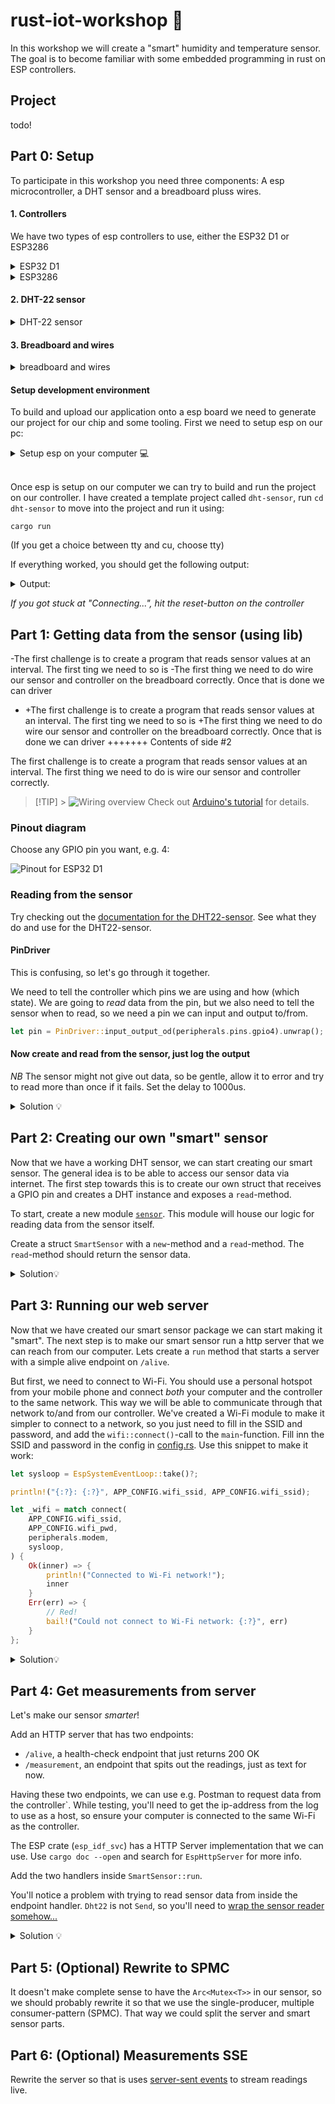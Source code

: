# rust-iot-workshop 🦀

In this workshop we will create a "smart" humidity and temperature sensor. The goal is to become familiar with some embedded programming in rust on ESP controllers.

## Project

todo!

## Part 0: Setup

To participate in this workshop you need three components: A esp microcontroller, a DHT sensor and a breadboard pluss wires.

#### 1. Controllers

We have two types of esp controllers to use, either the ESP32 D1 or ESP3286

<details>
<summary>ESP32 D1</summary>
<img src="./assets/a1.png" alt="esp32 D1" width="200"/> <br>

![Pinout for ESP32 D1](assets/pinout.png)

</details>

<details>
<summary>ESP3286</summary>
<img src="./assets/esp3286.jpg" alt="esp3286" width="200"/>
</details>

#### 2. DHT-22 sensor

<details>
<summary>DHT-22 sensor</summary>
<img src="./assets/dht22.jpg" alt="dht22 sensor" width="200"/> <br>
</details>

#### 3. Breadboard and wires

<details>
<summary>breadboard and wires</summary>
<img src="./assets/breadboard-jumper-wire.jpg" alt="dht22 sensor" width="200"/> <br>
</details>

#### Setup development environment

To build and upload our application onto a esp board we need to generate our project for our chip and some tooling. First we need to setup esp on our pc:

<details>
<summary> Setup esp on your computer 💻 </summary>
To be able to work with our esp controller we need to setup our development environment. Esp has a [official book](https://docs.esp-rs.org/book/introduction.html) which explains how to work with esp controllers with rust

### Prerequisites

To run application with standard library(std) we need ldproxy.

> [!TIP]
> If you have [cargo binstall](https://github.com/cargo-bins/cargo-binstall) installed, you can use `cargo binstall <program>` for the commands below to avoid having to compile the projects

```
cargo install ldproxy
```

### Setup tooling for RISC-V and Xtensa Targets

This setup is also described in the book [here](https://docs.esp-rs.org/book/installation/riscv-and-xtensa.html). So feel free to check it out for a more detail description of the tooling. Setting up the tooling is a three step process:

1. Install espup

```
cargo install espup
```

2. Install dependencies

```
espup install
```

Run:

```
brew install cmake ninja dfu-util
```

Install `espflash` to allow flashing data to the controller:

```
cargo install cargo-espflash
```

3. Setup environment variables
   ESP uses some specific environment variables when building the project, these values need to be exported via the export script downloaded by espup. To avoid having to run this command

```
. $HOME/export-esp.sh
```

each time we need change project I recommend adding a alias to your rc file. By adding this line to our rc file

```
alias get_idf='. $HOME/export-esp.sh'
```

we can run `get_idf` befor building a different esp project. Remember to source the shell after updating your rc file.

</details>
<br>

Once esp is setup on our computer we can try to build and run the project on our controller. I have created a template project called `dht-sensor`, run `cd dht-sensor` to move into the project and run it using: <br >

```
cargo run
```

(If you get a choice between tty and cu, choose tty)

If everything worked, you should get the following output:

<details>
<summary> Output:</summary>
<img src="./assets/output-setup.png" alt="output" width="400"/> <br>
</details>

_If you got stuck at "Connecting...", hit the reset-button on the controller_

## Part 1: Getting data from the sensor (using lib)

-The first challenge is to create a program that reads sensor values at an interval. The first ting we need to so is
-The first thing we need to do wire our sensor and controller on the breadboard correctly. Once that is done we can driver

- +The first challenge is to create a program that reads sensor values at an interval. The first ting we need to so is
  +The first thing we need to do wire our sensor and controller on the breadboard correctly. Once that is done we can driver
  +++++++ Contents of side #2

The first challenge is to create a program that reads sensor values at an interval.
The first thing we need to do is wire our sensor and controller correctly.

> [!TIP] > ![Wiring overview](./assets/esp32d1.png)
> Check out [Arduino's tutorial](https://arduinogetstarted.com/tutorials/arduino-dht22) for details.

### Pinout diagram

Choose any GPIO pin you want, e.g. 4:

![Pinout for ESP32 D1](assets/pinout.png)

### Reading from the sensor

Try checking out the [documentation for the DHT22-sensor](https://docs.rs/embedded-dht-rs/0.5.0/embedded_dht_rs/). See what they do and use for the DHT22-sensor.

#### PinDriver

This is confusing, so let's go through it together.

We need to tell the controller which pins we are using and how (which state). We are going to _read_ data from the pin, but we also need to tell the sensor when to read, so we need a pin we can input and output to/from.

```rust
let pin = PinDriver::input_output_od(peripherals.pins.gpio4).unwrap();
```

#### Now create and read from the sensor, just log the output

_NB_ The sensor might not give out data, so be gentle, allow it to error and try to read more than once if it fails.
Set the delay to 1000us.

<details>
<summary>Solution 💡</summary>

```rust
use std::{thread::sleep, time::Duration};

use embedded_dht_rs::dht22::Dht22;
use esp_idf_svc::hal::{delay::Delay, gpio::PinDriver, prelude::Peripherals};

fn main() {
    // It is necessary to call this function once. Otherwise some patches to the runtime
    // implemented by esp-idf-sys might not link properly. See https://github.com/esp-rs/esp-idf-template/issues/71
    esp_idf_svc::sys::link_patches();

    // Bind the log crate to the ESP Logging facilities
    esp_idf_svc::log::EspLogger::initialize_default();

    let peripherals = Peripherals::take().unwrap();

    let delay = Delay::new(1000);

    let pin = PinDriver::input_output_od(peripherals.pins.gpio4).unwrap();

    let mut sensor = Dht22::new(pin, delay);

    loop {
        match sensor.read() {
            Ok(reading) => {
                println!("{}°C, {}% RH", reading.temperature, reading.humidity)
            }
            Err(e) => eprintln!("Error: {:?}", e),
        }

        sleep(Duration::from_secs(1));
    }
}
```

</details>

## Part 2: Creating our own "smart" sensor

Now that we have a working DHT sensor, we can start creating our smart sensor. The general idea is to be able to access our sensor data via internet. The first step towards this is to create our own struct that receives a GPIO pin and creates a DHT instance and exposes a `read`-method.

To start, create a new module [`sensor`](./dht-sensor/sensor.rs).
This module will house our logic for reading data from the sensor itself.

Create a struct `SmartSensor` with a `new`-method and a `read`-method. The `read`-method should return the sensor data.

<details> 
<summary> Solution💡</summary>

```rust
//dht_sensor/sensor.rs
use embedded_dht_rs::{dht22::Dht22, SensorError, SensorReading};
use embedded_hal::{
    delay::DelayNs,
    digital::{InputPin, OutputPin},
};

pub struct SmartSensor<P: InputPin + OutputPin, D: DelayNs> {
    sensor: Dht22<P, D>,
}

impl<P: InputPin + OutputPin, D: DelayNs> SmartSensor<P, D> {
    pub fn new(pin: P, delay: D) -> Self {
        Self {
            sensor: Dht22::new(pin, delay),
        }
    }

    pub fn read(&mut self) -> Result<SensorReading<f32>, SensorError> {
        self.sensor.read()
    }
}
```

Then main has a simple update like so:

```rust
let mut sensor = SmartSensor::new(pin, delay);
```

</details>

## Part 3: Running our web server

Now that we have created our smart sensor package we can start making it "smart". The next step is to make our smart sensor run a http server that we can reach from our computer. Lets create a `run` method that starts a server with a simple alive endpoint on `/alive`.

But first, we need to connect to Wi-Fi. You should use a personal hotspot from your mobile phone and connect _both_ your computer and the controller to the same network. This way we will be able to communicate through that network to/and from our controller. We've created a Wi-Fi module to make it simpler to connect to a network, so you just need to fill in the SSID and password, and add the `wifi::connect()`-call to the `main`-function. Fill inn the SSID and password in the config in [config.rs](./dht-sensor/src/config.rs).
Use this snippet to make it work:

```rust
let sysloop = EspSystemEventLoop::take()?;

println!("{:?}: {:?}", APP_CONFIG.wifi_ssid, APP_CONFIG.wifi_ssid);

let _wifi = match connect(
    APP_CONFIG.wifi_ssid,
    APP_CONFIG.wifi_pwd,
    peripherals.modem,
    sysloop,
) {
    Ok(inner) => {
        println!("Connected to Wi-Fi network!");
        inner
    }
    Err(err) => {
        // Red!
        bail!("Could not connect to Wi-Fi network: {:?}", err)
    }
};
```

<details> 
<summary>Solution💡 </summary>

```rust
use embedded_dht_rs::{dht22::Dht22, SensorError, SensorReading};
use embedded_hal::{
    delay::DelayNs,
    digital::{InputPin, OutputPin},
};
use esp_idf_svc::{
    http::{
        server::{Configuration, EspHttpServer},
        Method,
    },
    io::{EspIOError, Write},
};
use std::{thread::sleep, time::Duration};

pub struct SmartSensor<P: InputPin + OutputPin, D: DelayNs> {
    sensor: Dht22<P, D>,
}

impl<P: InputPin + OutputPin, D: DelayNs> SmartSensor<P, D> {
    pub fn new(pin: P, delay: D) -> Self {
        Self {
            sensor: Dht22::new(pin, delay),
        }
    }

    pub fn run(&mut self, port: u16) -> Result<(), EspIOError> {
        let conf = Configuration {
            http_port: port,
            ..Default::default()
        };
        let mut server = EspHttpServer::new(&conf)?;
        server.fn_handler(
            "/alive",
            Method::Get,
            |request| -> core::result::Result<(), EspIOError> {
                let mut response = request.into_ok_response()?;
                let res_text = "alive";
                response.write_all(res_text.as_bytes())?;
                Ok(())
            },
        )?;

        println!("running server");

        loop {
            sleep(Duration::from_secs(1));
        }

        Ok(())
    }

    pub fn read(&mut self) -> Result<SensorReading<f32>, SensorError> {
        self.sensor.read()
    }
}
```

</details>

## Part 4: Get measurements from server

Let's make our sensor _smarter_!

Add an HTTP server that has two endpoints:

- `/alive`, a health-check endpoint that just returns 200 OK
- `/measurement`, an endpoint that spits out the readings, just as text for now.

Having these two endpoints, we can use e.g. Postman to request data from the controller`. While testing, you'll need to get the ip-address from the log to use as a host, so ensure your computer is connected to the same Wi-Fi as the controller.

The ESP crate (`esp_idf_svc`) has a HTTP Server implementation that we can use. Use `cargo doc --open` and search for `EspHttpServer` for more info.

Add the two handlers inside `SmartSensor::run`.

You'll notice a problem with trying to read sensor data from inside the endpoint handler. `Dht22` is not `Send`, so you'll need to [wrap the sensor reader somehow...](https://itsallaboutthebit.com/arc-mutex/)

<details>
<summary>Solution 💡</summary>

```rust
use embedded_dht_rs::{dht22::Dht22, SensorError, SensorReading};
use embedded_hal::{
    delay::DelayNs,
    digital::{InputPin, OutputPin},
};
use esp_idf_svc::{
    http::{
        server::{Configuration, EspHttpServer},
        Method,
    },
    io::{EspIOError, Write},
};
use std::{
    sync::{Arc, Mutex},
    thread::sleep,
    time::Duration,
};

pub struct SmartSensor<P: InputPin + OutputPin, D: DelayNs> {
    sensor: Dht22<P, D>,
}

impl<P: InputPin + OutputPin, D: DelayNs> SmartSensor<P, D> {
    pub fn new(pin: P, delay: D) -> Self {
        Self {
            sensor: Dht22::new(pin, delay),
        }
    }

    pub fn run(&mut self, port: u16) -> Result<(), EspIOError> {
        let conf = Configuration {
            http_port: port,
            ..Default::default()
        };

        let reading = self.read().unwrap();
        let shared_reading = Arc::new(Mutex::new(reading));
        let shared_reading_cloned = shared_reading.clone();

        let mut server = EspHttpServer::new(&conf)?;
        server.fn_handler(
            "/alive",
            Method::Get,
            |request| -> core::result::Result<(), EspIOError> {
                let mut response = request.into_ok_response()?;
                let res_text = "alive";
                response.write_all(res_text.as_bytes())?;
                Ok(())
            },
        )?;
        server.fn_handler(
            "/measurement",
            Method::Get,
            move |request| -> core::result::Result<(), EspIOError> {
                let mut response = request.into_ok_response()?;
                let reading_ref = &shared_reading_cloned;
                let reading = reading_ref.lock().unwrap();
                let res_text = format!("{}°C, {}% RH", reading.temperature, reading.humidity);
                response.write_all(res_text.as_bytes())?;
                Ok(())
            },
        )?;

        println!("running server");

        loop {
            let Ok(res) = self.read() else {
                sleep(Duration::from_millis(250));
                continue;
            };
            *shared_reading.lock().unwrap() = res;
            // let mut reading = *shared_reading.get_mut().unwrap();
            sleep(Duration::from_secs(1));
        }

        Ok(())
    }

    pub fn read(&mut self) -> Result<SensorReading<f32>, SensorError> {
        self.sensor.read()
    }
}
```

</details>

## Part 5: (Optional) Rewrite to SPMC

It doesn't make complete sense to have the `Arc<Mutex<T>>` in our sensor, so we should probably rewrite it so that we use the single-producer, multiple consumer-pattern (SPMC). That way we could split the server and smart sensor parts.

## Part 6: (Optional) Measurements SSE

Rewrite the server so that is uses [server-sent events](https://developer.mozilla.org/en-US/docs/Web/API/Server-sent_events/Using_server-sent_events) to stream readings live.

